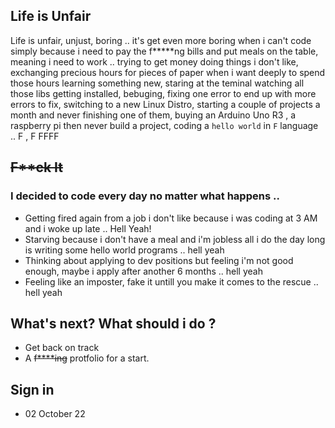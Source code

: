 ## Life is Unfair
Life is unfair, unjust, boring .. it's get even more boring when i can't code simply because i need to pay the f*****ng bills and put meals on the table, meaning i need to work .. trying to get money doing things i don't like, exchanging precious hours for pieces of paper when i want deeply to spend those hours learning something new, staring at the teminal watching all those libs getting installed, bebuging, fixing one error to end up with more errors to fix, switching to a new Linux Distro, starting a couple of projects a month and never finishing one of them, buying an Arduino Uno R3 , a raspberry pi then never build a project, coding a ```hello world``` in ```F``` language .. F , F FFFF
## ~~F**ck It~~
### I decided to code every day no matter what happens .. 
- Getting fired again from a job i don't like because i was coding at 3 AM and i woke up late .. Hell Yeah!
- Starving because i don't have a meal and i'm jobless all i do the day long is writing some hello world programs .. hell yeah 
- Thinking about applying to dev positions but feeling i'm not good enough, maybe i apply after another 6 months .. hell yeah 
- Feeling like an imposter, fake it untill you make it comes to the rescue .. hell yeah 



## What's next? What should i do ? 
- Get back on track 
- A ~~f****ing~~ protfolio for a start.


## Sign in 
- 02 October 22 
